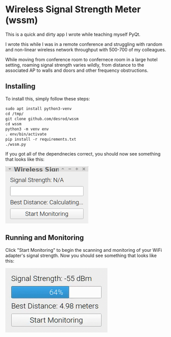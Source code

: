 # Wireless Signal Strength Meter (wssm)

This is a quick and dirty app I wrote while teaching myself PyQt. 

I wrote this while I was in a remote conference and struggling with random and non-linear wireless network throughput with 500-700 of my colleagues. 

While moving from conference room to confernece room in a large hotel setting, roaming signal strength varies wildly, from distance to the associated AP to walls and doors and other frequency obstructions. 


## Installing
To install this, simply follow these steps: 

```
sudo apt install python3-venv
cd /tmp/
git clone github.com/desrod/wssm
cd wssm
python3 -m venv env
. env/bin/activate
pip install -r requirements.txt
./wssm.py
```

If you got all of the dependnecies correct, you should now see something that looks like this: 

![Starting wssm](wssm_gui.png "wssm Interface")


## Running and Monitoring
Click "Start Monitoring" to begin the scanning and monitoring of your WiFi adapter's signal strength. Now you should see something that looks like this: 

![wssm Monitoring](wssm_gui_live.gif "wssm Live")

